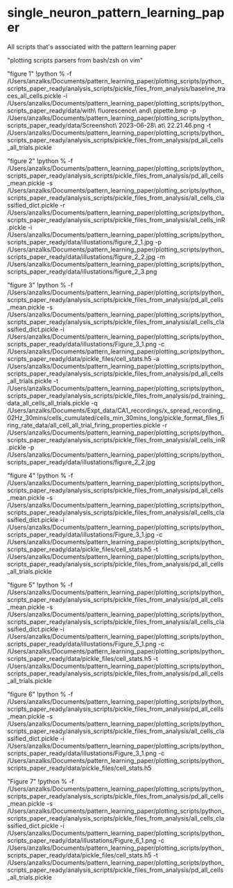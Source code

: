 # single_neuron_pattern_learning_paper
All scripts that's associated with the pattern learning paper

"plotting scripts parsers from bash/zsh on vim"

"figure 1"
!python % -f /Users/anzalks/Documents/pattern_learning_paper/plotting_scripts/python_scripts_paper_ready/analysis_scripts/pickle_files_from_analysis/baseline_traces_all_cells.pickle -i /Users/anzalks/Documents/pattern_learning_paper/plotting_scripts/python_scripts_paper_ready/data/with\ fluorescence\ and\ pipette.bmp -p /Users/anzalks/Documents/pattern_learning_paper/plotting_scripts/python_scripts_paper_ready/data/Screenshot\ 2023-06-28\ at\ 22.21.46.png -t /Users/anzalks/Documents/pattern_learning_paper/plotting_scripts/python_scripts_paper_ready/analysis_scripts/pickle_files_from_analysis/pd_all_cells_all_trials.pickle

"figure 2"
!python % -f /Users/anzalks/Documents/pattern_learning_paper/plotting_scripts/python_scripts_paper_ready/analysis_scripts/pickle_files_from_analysis/pd_all_cells_mean.pickle -s /Users/anzalks/Documents/pattern_learning_paper/plotting_scripts/python_scripts_paper_ready/analysis_scripts/pickle_files_from_analysis/all_cells_classified_dict.pickle -r /Users/anzalks/Documents/pattern_learning_paper/plotting_scripts/python_scripts_paper_ready/analysis_scripts/pickle_files_from_analysis/all_cells_inR.pickle -i /Users/anzalks/Documents/pattern_learning_paper/plotting_scripts/python_scripts_paper_ready/data/illustations/figure_2_1.jpg -p /Users/anzalks/Documents/pattern_learning_paper/plotting_scripts/python_scripts_paper_ready/data/illustations/figure_2_2.jpg
-m /Users/anzalks/Documents/pattern_learning_paper/plotting_scripts/python_scripts_paper_ready/data/illustations/figure_2_3.png


"figure 3"
!python % -f /Users/anzalks/Documents/pattern_learning_paper/plotting_scripts/python_scripts_paper_ready/analysis_scripts/pickle_files_from_analysis/pd_all_cells_mean.pickle -s /Users/anzalks/Documents/pattern_learning_paper/plotting_scripts/python_scripts_paper_ready/analysis_scripts/pickle_files_from_analysis/all_cells_classified_dict.pickle -i /Users/anzalks/Documents/pattern_learning_paper/plotting_scripts/python_scripts_paper_ready/data/illustations/Figure_3_1.png -c /Users/anzalks/Documents/pattern_learning_paper/plotting_scripts/python_scripts_paper_ready/data/pickle_files/cell_stats.h5 -a /Users/anzalks/Documents/pattern_learning_paper/plotting_scripts/python_scripts_paper_ready/analysis_scripts/pickle_files_from_analysis/pd_all_cells_all_trials.pickle -t /Users/anzalks/Documents/pattern_learning_paper/plotting_scripts/python_scripts_paper_ready/analysis_scripts/pickle_files_from_analysis/pd_training_data_all_cells_all_trials.pickle -q /Users/anzalks/Documents/Expt_data/CA1_recordings/x_spread_recording_02Hz_30mins/cells_cumulated/cells_min_30mins_long/pickle_format_files_firing_rate_data/all_cell_all_trial_firing_properties.pickle -r /Users/anzalks/Documents/pattern_learning_paper/plotting_scripts/python_scripts_paper_ready/analysis_scripts/pickle_files_from_analysis/all_cells_inR.pickle -p /Users/anzalks/Documents/pattern_learning_paper/plotting_scripts/python_scripts_paper_ready/data/illustations/figure_2_2.jpg

"figure 4"
!python % -f /Users/anzalks/Documents/pattern_learning_paper/plotting_scripts/python_scripts_paper_ready/analysis_scripts/pickle_files_from_analysis/pd_all_cells_mean.pickle -s /Users/anzalks/Documents/pattern_learning_paper/plotting_scripts/python_scripts_paper_ready/analysis_scripts/pickle_files_from_analysis/all_cells_classified_dict.pickle -i /Users/anzalks/Documents/pattern_learning_paper/plotting_scripts/python_scripts_paper_ready/data/illustations/Figure_3_1.jpg -c /Users/anzalks/Documents/pattern_learning_paper/plotting_scripts/python_scripts_paper_ready/data/pickle_files/cell_stats.h5 -t /Users/anzalks/Documents/pattern_learning_paper/plotting_scripts/python_scripts_paper_ready/analysis_scripts/pickle_files_from_analysis/pd_all_cells_all_trials.pickle


"figure 5"
!python % -f /Users/anzalks/Documents/pattern_learning_paper/plotting_scripts/python_scripts_paper_ready/analysis_scripts/pickle_files_from_analysis/pd_all_cells_mean.pickle -s /Users/anzalks/Documents/pattern_learning_paper/plotting_scripts/python_scripts_paper_ready/analysis_scripts/pickle_files_from_analysis/all_cells_classified_dict.pickle -i /Users/anzalks/Documents/pattern_learning_paper/plotting_scripts/python_scripts_paper_ready/data/illustations/Figure_5_1.png -c /Users/anzalks/Documents/pattern_learning_paper/plotting_scripts/python_scripts_paper_ready/data/pickle_files/cell_stats.h5 -t /Users/anzalks/Documents/pattern_learning_paper/plotting_scripts/python_scripts_paper_ready/analysis_scripts/pickle_files_from_analysis/pd_all_cells_all_trials.pickle

"figure 6"
!python % -f /Users/anzalks/Documents/pattern_learning_paper/plotting_scripts/python_scripts_paper_ready/analysis_scripts/pickle_files_from_analysis/pd_all_cells_mean.pickle -s /Users/anzalks/Documents/pattern_learning_paper/plotting_scripts/python_scripts_paper_ready/analysis_scripts/pickle_files_from_analysis/all_cells_classified_dict.pickle -i /Users/anzalks/Documents/pattern_learning_paper/plotting_scripts/python_scripts_paper_ready/data/illustations/Figure_3_1.png -c /Users/anzalks/Documents/pattern_learning_paper/plotting_scripts/python_scripts_paper_ready/data/pickle_files/cell_stats.h5

"Figure 7"
!python % -f /Users/anzalks/Documents/pattern_learning_paper/plotting_scripts/python_scripts_paper_ready/analysis_scripts/pickle_files_from_analysis/pd_all_cells_mean.pickle -s /Users/anzalks/Documents/pattern_learning_paper/plotting_scripts/python_scripts_paper_ready/analysis_scripts/pickle_files_from_analysis/all_cells_classified_dict.pickle -i /Users/anzalks/Documents/pattern_learning_paper/plotting_scripts/python_scripts_paper_ready/data/illustations/Figure_6_1.png -c /Users/anzalks/Documents/pattern_learning_paper/plotting_scripts/python_scripts_paper_ready/data/pickle_files/cell_stats.h5 -t /Users/anzalks/Documents/pattern_learning_paper/plotting_scripts/python_scripts_paper_ready/analysis_scripts/pickle_files_from_analysis/pd_all_cells_all_trials.pickle